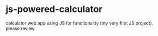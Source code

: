 # js-powered-calculator
calculator web app using JS for functionality (my very first JS project). please review

